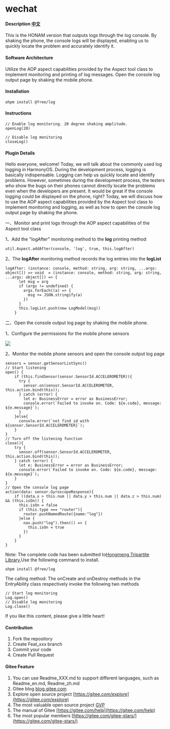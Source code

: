 # wechat

#### Description [中文](README.md)

This is the HONAM version that outputs logs through the log console. By shaking the phone, the console logs will be displayed, enabling us to quickly locate the problem and accurately identify it.

#### Software Architecture 

Utilize the AOP aspect capabilities provided by the Aspect tool class to implement monitoring and printing of log messages. Open the console log output page by shaking the mobile phone.
#### Installation

`ohpm install @free/log`

#### Instructions

```
// Enable log monitoring. 20 degree shaking amplitude.
openLog(20)

// Disable log monitoring
closeLog()
```

#### Plugin Details

Hello everyone, welcome! Today, we will talk about the commonly used log logging in HarmonyOS. During the development process, logging is basically indispensable. Logging can help us quickly locate and identify problems. However, sometimes during the development process, the testers who show the bugs on their phones cannot directly locate the problems even when the developers are present. It would be great if the console logging could be displayed on the phone, right? Today, we will discuss how to use the AOP aspect capabilities provided by the Aspect tool class to implement monitoring and logging, as well as how to open the console log output page by shaking the phone.

一、Monitor and print logs through the AOP aspect capabilities of the Aspect tool class


1、Add the "logAfter" monitoring method to the **log** printing method

```arkts
util.Aspect.addAfter(console, 'log', true, this.logAfter)
```

2、The **logAfter** monitoring method records the log entries into the **logList**

```arkts
logAfter: (instance: console, method: string, arg: string, ...args: object[]) => void  = (instance: console, method: string, arg: string, ...args: object[]) => {
      let msg = arg
      if (args != undefined) {
        args.forEach((a) => {
          msg += JSON.stringify(a)
        })
      }
      this.logList.push(new LogModel(msg))
    }
```


二、Open the console output log page by shaking the mobile phone.

1、Configure the permissions for the mobile phone sensors

![](https://alliance-communityfile-drcn.dbankcdn.com/FileServer/getFile/cmtybbs/137/390/427/0080086000137390427.20250620152245.61312931180856484751854223995045:50001231000000:2800:94EC2C005BD347DB6606A510B2B7412FE60BAFCD0A37F374B618F56285F4511E.png)

2、Monitor the mobile phone sensors and open the console output log page


```arkts
sensors = sensor.getSensorListSync()
// Start listening
open() {
    if (this.findSensor(sensor.SensorId.ACCELEROMETER)){
      try {
        sensor.on(sensor.SensorId.ACCELEROMETER, this.action.bind(this));
      } catch (error) {
        let e: BusinessError = error as BusinessError;
        console.error(`Failed to invoke on. Code: ${e.code}, message: ${e.message}`);
      }
    }else{
      console.error(`not find id with ${sensor.SensorId.ACCELEROMETER}`);
    }
}
// Turn off the listening function
close(){
    try {
      sensor.off(sensor.SensorId.ACCELEROMETER, this.action.bind(this));
    } catch (error) {
      let e: BusinessError = error as BusinessError;
      console.error(`Failed to invoke on. Code: ${e.code}, message: ${e.message}`);
    }
}
// Open the console log page
action(data: sensor.GyroscopeResponse){
    if ((data.x > this.num || data.y > this.num || data.z > this.num) && (this.isOn)) {
      this.isOn = false
      if (this.type === "router"){
        router.pushNamedRoute({name:"log"})
      }else {
        nav.push("log").then(() => {
          this.isOn = true
        })
      }
    }
}
```


Note: The complete code has been submitted to[Hongmeng Tripartite Library](https://ohpm.openharmony.cn/#/cn/home),Use the following command to install.


```
ohpm install @free/log
```


The calling method: The onCreate and onDestroy methods in the EntryAbility class respectively invoke the following two methods

```arkts
// Start log monitoring
Log.open()
// Disable log monitoring
Log.close()
```

If you like this content, please give a little heart!



#### Contribution

1.  Fork the repository
2.  Create Feat_xxx branch
3.  Commit your code
4.  Create Pull Request


#### Gitee Feature

1.  You can use Readme\_XXX.md to support different languages, such as Readme\_en.md, Readme\_zh.md
2.  Gitee blog [blog.gitee.com](https://blog.gitee.com)
3.  Explore open source project [https://gitee.com/explore](https://gitee.com/explore)
4.  The most valuable open source project [GVP](https://gitee.com/gvp)
5.  The manual of Gitee [https://gitee.com/help](https://gitee.com/help)
6.  The most popular members  [https://gitee.com/gitee-stars/](https://gitee.com/gitee-stars/)
